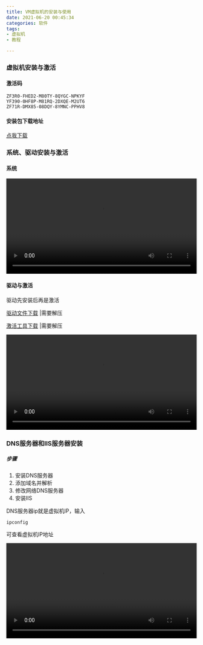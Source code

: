 ```yaml
---
title: VM虚拟机的安装与使用
date: 2021-06-20 00:45:34
categories: 软件
tags:
- 虚拟机
- 教程

---
```


  ### 虚拟机安装与激活

#### 激活码

```
ZF3R0-FHED2-M80TY-8QYGC-NPKYF
YF390-0HF8P-M81RQ-2DXQE-M2UT6
ZF71R-DMX85-08DQY-8YMNC-PPHV8
```

#### 安装包下载地址

[点我下载](https://download3.vmware.com/software/wkst/file/VMware-workstation-full-16.0.0-16894299.exe)



### 系统、驱动安装与激活

#### 系统

<video id="movies" src="https://file.nmb.show/view.php/0d3af6adced9082774028b1bbeaee56c.mp4" autobuffer="true" controls="" width="100%"></video>

#### 驱动与激活

驱动先安装后再是激活

[驱动文件下载](http://softwareupdate.vmware.com/cds/vmw-desktop/ws/16.0.0/16894299/windows/packages/tools-windows.tar) |需要解压

[激活工具下载](https://file.nmb.show/down.php/e189f28081a56d664ed453a0d8d5086a.zip) |需要解压

<video id="movies" src="https://file.nmb.show/view.php/0aa9ec99a569eb4a075eb0ad2da80026.mp4" autobuffer="true" controls="" width="100%"></video>





### DNS服务器和IIS服务器安装

##### 步骤

1. 安装DNS服务器
2. 添加域名并解析
3. 修改网络DNS服务器
4. 安装IIS

DNS服务器ip就是虚拟机IP，输入

```
ipconfig
```

可查看虚拟机IP地址

<video id="movies" src="https://file.nmb.show/view.php/c7615de83d23dc87a5d6d522dd2c5b50.mp4" autobuffer="true" controls="" width="100%"></video>

